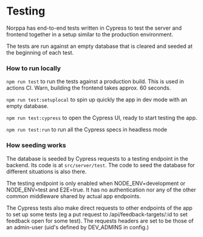 # Testing

Norppa has end-to-end tests written in Cypress to test the server and frontend together in a setup similar to the production environment.

The tests are run against an empty database that is cleared and seeded at the beginning of each test.

### How to run locally

`npm run test` to run the tests against a production build. This is used in actions CI. Warn, building the frontend takes approx. 60 seconds.

`npm run test:setuplocal` to spin up quickly the app in dev mode with an empty database.

`npm run test:cypress` to open the Cypress UI, ready to start testing the app.

`npm run test:run` to run all the Cypress specs in headless mode

### How seeding works

The database is seeded by Cypress requests to a testing endpoint in the backend. Its code is at `src/server/test`. The code to seed the database for different situations is also there. 

The testing endpoint is only enabled when NODE_ENV=development or NODE_ENV=test and E2E=true. It has no authentication nor any of the other common middleware shared by actual app endpoints.

The Cypress tests also make direct requests to other endpoints of the app to set up some tests (eg a put request to /api/feedback-targets/:id to set feedback open for some test).
The requests headers are set to be those of an admin-user (uid's defined by DEV_ADMINS in config.)
